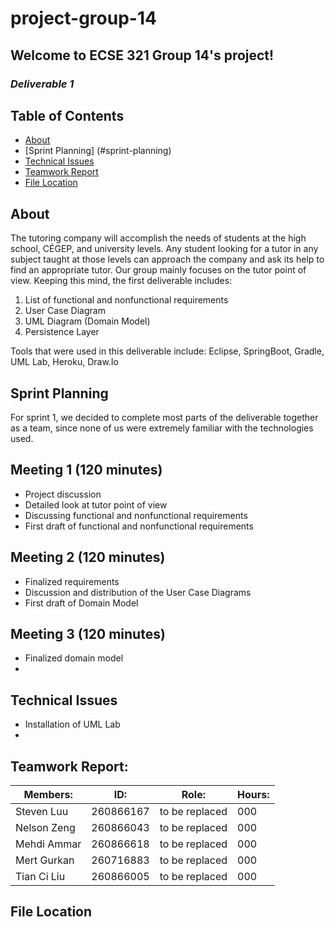 # project-group-14

## Welcome to ECSE 321 Group 14's project!

### *Deliverable 1*

## Table of Contents

* [About](#about)
* [Sprint Planning] (#sprint-planning)
* [Technical Issues](#technical-issues)
* [Teamwork Report](#teamwork-report)
* [File Location](#file-location)

## About

The tutoring  company will accomplish the needs of students at the high school, CÉGEP, and university levels. Any student looking for a tutor in any subject taught at those levels can approach the company and ask its help to find an appropriate tutor. Our group mainly focuses on the tutor point of view. Keeping this mind, the first deliverable includes:

1. List of functional and nonfunctional requirements
2. User Case Diagram
3. UML Diagram (Domain Model)
4. Persistence Layer

Tools that were used in this deliverable include: Eclipse, SpringBoot, Gradle, UML Lab, Heroku, Draw.Io

## Sprint Planning

For sprint 1, we decided to complete most parts of the deliverable together as a team, since none of us were extremely familiar with the technologies used. 

## Meeting 1 (120 minutes)

- Project discussion
- Detailed look at tutor point of view
- Discussing functional and nonfunctional requirements
- First draft of functional and nonfunctional requirements

## Meeting 2 (120 minutes)

- Finalized requirements
- Discussion and distribution of the User Case Diagrams
- First draft of Domain Model

## Meeting 3 (120 minutes)

- Finalized domain model
- 

## Technical Issues

- Installation of UML Lab
- 

## Teamwork Report:

| Members:    | ID:       | Role:          | Hours: |
|-------------|-----------|----------------|--------|
| Steven Luu  | 260866167 | to be replaced | 000    |
| Nelson Zeng | 260866043 | to be replaced | 000    |
| Mehdi Ammar | 260866618 | to be replaced | 000    |
| Mert Gurkan | 260716883 | to be replaced | 000    |
| Tian Ci Liu | 260866005 | to be replaced | 000    |

## File Location


